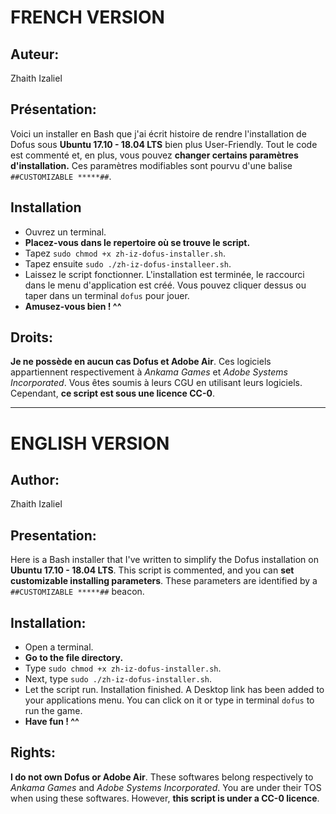 # FRENCH VERSION

## Auteur:
Zhaith Izaliel

## Présentation:
Voici un installer en Bash que j'ai écrit histoire de rendre l'installation de Dofus sous **Ubuntu 17.10 - 18.04 LTS** bien plus User-Friendly.
Tout le code est commenté et, en plus, vous pouvez **changer certains paramètres d'installation.**
Ces paramètres modifiables sont pourvu d'une balise `##CUSTOMIZABLE *****##`.

## Installation
* Ouvrez un terminal.
* **Placez-vous dans le repertoire où se trouve le script.**
* Tapez `sudo chmod +x zh-iz-dofus-installer.sh`.
* Tapez ensuite `sudo ./zh-iz-dofus-installeer.sh`.
* Laissez le script fonctionner. L'installation est terminée, le raccourci dans le menu d'application est créé. Vous pouvez cliquer dessus ou taper dans un terminal `dofus` pour jouer.
* **Amusez-vous bien ! ^^**

## Droits:
**Je ne possède en aucun cas Dofus et Adobe Air**. Ces logiciels appartiennent respectivement à *Ankama Games* et *Adobe Systems Incorporated*. Vous êtes soumis à leurs CGU en utilisant leurs logiciels.
Cependant, **ce script est sous une licence CC-0**.

-------

# ENGLISH VERSION

## Author:
Zhaith Izaliel

## Presentation:

Here is a Bash installer that I've written to simplify the Dofus installation on **Ubuntu 17.10 - 18.04 LTS**.
This script is commented, and you can **set customizable installing parameters**.
These parameters are identified by a `##CUSTOMIZABLE *****##` beacon.

## Installation:
* Open a terminal.
* **Go to the file directory.**
* Type `sudo chmod +x zh-iz-dofus-installer.sh`.
* Next, type `sudo ./zh-iz-dofus-installer.sh`.
* Let the script run. Installation finished. A Desktop link has been added to your applications menu. You can click on it or type in terminal `dofus` to run the game.
* **Have fun ! ^^**

## Rights:

**I do not own Dofus or Adobe Air**. These softwares belong respectively to *Ankama Games* and *Adobe Systems Incorporated*. You are under their TOS when using these softwares.
However, **this script is under a CC-0 licence**.
